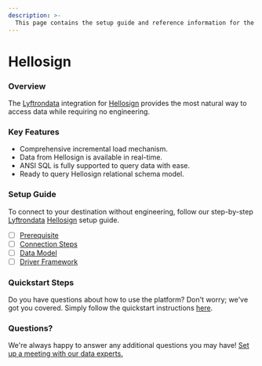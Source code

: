 ```yaml
---
description: >-
  This page contains the setup guide and reference information for the Hellosign source connector.
---
```


# Hellosign

### Overview

The [Lyftrondata](https://www.lyftrondata.com/) integration for [Hellosign](None) provides the most natural way to access data while requiring no engineering.

### Key Features

* Comprehensive incremental load mechanism.
* Data from Hellosign is available in real-time.&#x20;
* ANSI SQL is fully supported to query data with ease.
* Ready to query Hellosign relational schema model.

### Setup Guide

To connect to your destination without engineering, follow our step-by-step [Lyftrondata](https://www.lyftrondata.com/)  [Hellosign](None) setup guide.

* [ ] [Prerequisite](prerequisite.md)
* [ ] [Connection Steps](connection-steps.md)
* [ ] [Data Model](data-model/erd.md)
* [ ] [Driver Framework](driver-framework/)

### Quickstart Steps

Do you have questions about how to use the platform? Don't worry; we've got you covered. Simply follow the quickstart instructions [here](../README.md).

### Questions? <a href="#questions" id="questions"></a>

We're always happy to answer any additional questions you may have! [Set up a meeting with our data experts.](https://www.lyftrondata.com/book-a-meeting/)

